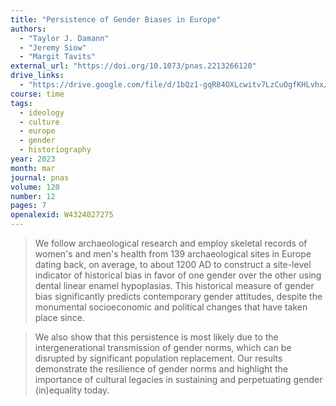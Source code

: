 ```yaml
---
title: "Persistence of Gender Biases in Europe"
authors:
  - "Taylor J. Damann"
  - "Jeremy Siow"
  - "Margit Tavits"
external_url: "https://doi.org/10.1073/pnas.2213266120"
drive_links:
  - "https://drive.google.com/file/d/1bQz1-gqR84OXLcwitv7LzCuOgfKHLvhx/view?usp=drivesdk"
course: time
tags:
  - ideology
  - culture
  - europe
  - gender
  - historiography
year: 2023
month: mar
journal: pnas
volume: 120
number: 12
pages: 7
openalexid: W4324027275
---
```


> We follow archaeological research and employ skeletal records of women's and men's health from 139 archaeological sites in Europe dating back, on average, to about 1200 AD to construct a site-level indicator of historical bias in favor of one gender over the other using dental linear enamel hypoplasias.
> This historical measure of gender bias significantly predicts contemporary gender attitudes, despite the monumental socioeconomic and political changes that have taken place since.

> We also show that this persistence is most likely due to the intergenerational transmission of gender norms, which can be disrupted by significant population replacement.
> Our results demonstrate the resilience of gender norms and highlight the importance of cultural legacies in sustaining and perpetuating gender (in)equality today.

